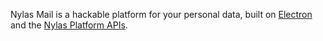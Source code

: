 Nylas Mail is a hackable platform for your personal data, built on [Electron](https://github.com/atom/electron) and the [Nylas Platform APIs](https://nylas.com/sync_engine).
